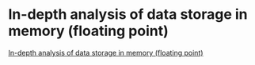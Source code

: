 # In-depth analysis of data storage in memory (floating point)
[In-depth analysis of data storage in memory (floating point)](https://aiwithcloud.com/2022/09/15/in_depth_analysis_of_data_storage_in_memory_floating_point/)